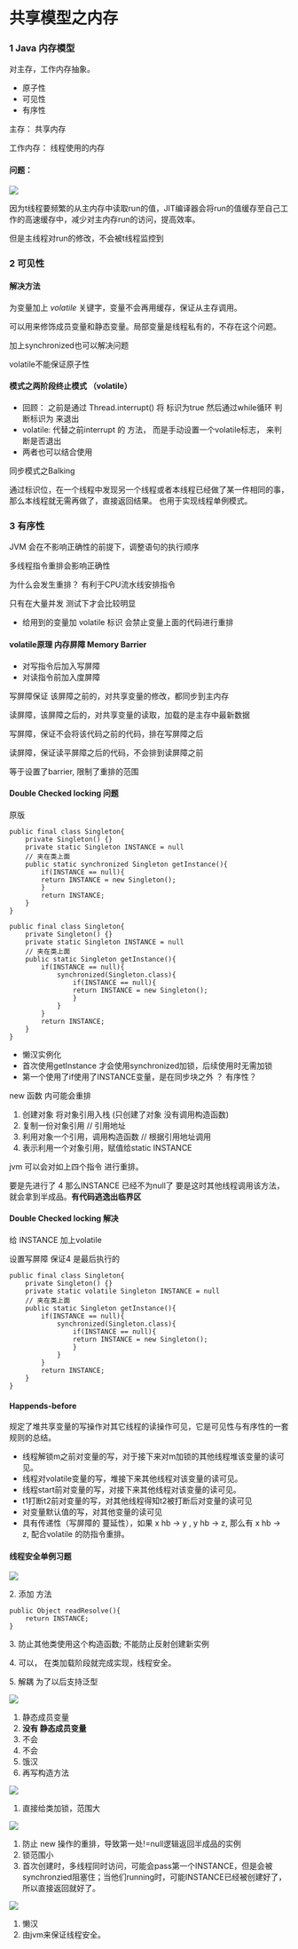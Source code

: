 # 共享模型之内存

### 1 Java 内存模型

对主存，工作内存抽象。

* 原子性
* 可见性
* 有序性

主存： 共享内存

工作内存： 线程使用的内存

#### 问题：

![](<../../../.gitbook/assets/Screen Shot 2022-02-08 at 10.41.08 PM.png>)

因为t线程要频繁的从主内存中读取run的值，JIT编译器会将run的值缓存至自己工作的高速缓存中，减少对主内存run的访问，提高效率。

但是主线程对run的修改，不会被t线程监控到

### 2 可见性

#### 解决方法

为变量加上 _volatile_ 关键字，变量不会再用缓存，保证从主存调用。

可以用来修饰成员变量和静态变量。局部变量是线程私有的，不存在这个问题。

加上synchronized也可以解决问题

volatile不能保证原子性

#### 模式之两阶段终止模式 （volatile）

* 回顾： 之前是通过 Thread.interrupt() 将 标识为true 然后通过while循环 判断标识为 来退出
* volatile: 代替之前interrupt 的 方法， 而是手动设置一个volatile标志， 来判断是否退出
* 两者也可以结合使用

同步模式之Balking&#x20;

通过标识位，在一个线程中发现另一个线程或者本线程已经做了某一件相同的事，那么本线程就无需再做了，直接返回结果。 也用于实现线程单例模式。

### 3 有序性

JVM 会在不影响正确性的前提下，调整语句的执行顺序

多线程指令重排会影响正确性

为什么会发生重排？ 有利于CPU流水线安排指令

只有在大量并发 测试下才会比较明显

* 给用到的变量加 volatile 标识  会禁止变量上面的代码进行重排

#### volatile原理 内存屏障 Memory Barrier

* 对写指令后加入写屏障
* 对读指令前加入度屏障

写屏障保证 该屏障之前的，对共享变量的修改，都同步到主内存

读屏障，该屏障之后的，对共享变量的读取，加载的是主存中最新数据



写屏障，保证不会将该代码之前的代码，排在写屏障之后

读屏障，保证读平屏障之后的代码，不会排到读屏障之前

等于设置了barrier, 限制了重排的范围

#### Double Checked locking 问题

原版

```
public final class Singleton{
    private Singleton() {}
    private static Singleton INSTANCE = null
    // 夹在类上面
    public static synchronized Singleton getInstance(){
        if(INSTANCE == null){
        return INSTANCE = new Singleton();
        }
        return INSTANCE;
    }
}
```

```
public final class Singleton{
    private Singleton() {}
    private static Singleton INSTANCE = null
    // 夹在类上面
    public static Singleton getInstance(){
        if(INSTANCE == null){
            synchronized(Singleton.class){
                if(INSTANCE == null){
                return INSTANCE = new Singleton();
                }
            }
        }
        return INSTANCE;
    }
}
```

* &#x20;懒汉实例化
* 首次使用getInstance 才会使用synchronized加锁，后续使用时无需加锁
* 第一个使用了if使用了INSTANCE变量，是在同步块之外 ？ 有序性？

new 函数 内可能会重排

1. 创建对象 将对象引用入栈   (只创建了对象 没有调用构造函数)
2. 复制一份对象引用 // 引用地址&#x20;
3. 利用对象一个引用，调用构造函数 // 根据引用地址调用
4. 表示利用一个对象引用，赋值给static INSTANCE

jvm 可以会对如上四个指令 进行重排。

要是先进行了 4 那么INSTANCE 已经不为null了 要是这时其他线程调用该方法，就会拿到半成品。**有代码逃逸出临界区**

#### Double Checked locking 解决

给 INSTANCE 加上volatile

设置写屏障 保证4 是最后执行的



```
public final class Singleton{
    private Singleton() {}
    private static volatile Singleton INSTANCE = null
    // 夹在类上面
    public static Singleton getInstance(){
        if(INSTANCE == null){
            synchronized(Singleton.class){
                if(INSTANCE == null){
                return INSTANCE = new Singleton();
                }
            }
        }
        return INSTANCE;
    }
}
```

#### Happends-before&#x20;

规定了堆共享变量的写操作对其它线程的读操作可见，它是可见性与有序性的一套规则的总结。

* 线程解锁m之前对变量的写，对于接下来对m加锁的其他线程堆该变量的读可见。
* 线程对volatile变量的写，堆接下来其他线程对该变量的读可见。
* 线程start前对变量的写，对接下来其他线程对该变量的读可见。
* t1打断t2前对变量的写，对其他线程得知t2被打断后对变量的读可见
* 对变量默认值的写，对其他变量的读可见
* 具有传递性（写屏障的 蔓延性），如果 x hb -> y , y hb -> z, 那么有 x hb -> z, 配合volatile 的防指令重排。

#### 线程安全单例习题

![](<../../../.gitbook/assets/Screen Shot 2022-02-09 at 2.33.04 AM.png>)

2\.  添加 方法&#x20;

```
public Object readResolve(){
    return INSTANCE;
}
```

3\. 防止其他类使用这个构造函数; 不能防止反射创建新实例

4\. 可以， 在类加载阶段就完成实现，线程安全。

5\. 解耦 为了以后支持泛型

![](<../../../.gitbook/assets/Screen Shot 2022-02-09 at 2.38.59 AM.png>)

1. 静态成员变量
2. **没有 静态成员变量**
3. 不会
4. 不会
5. 饿汉
6. 再写构造方法

![](<../../../.gitbook/assets/Screen Shot 2022-02-09 at 2.43.00 AM.png>)

1. 直接给类加锁，范围大

![](<../../../.gitbook/assets/Screen Shot 2022-02-09 at 2.45.01 AM.png>)

1. 防止 new 操作的重排，导致第一处!=null逻辑返回半成品的实例
2. 锁范围小
3. 首次创建时，多线程同时访问，可能会pass第一个INSTANCE，但是会被synchronzied阻塞住；当他们running时，可能INSTANCE已经被创建好了，所以直接返回就好了。

![](<../../../.gitbook/assets/Screen Shot 2022-02-09 at 2.50.46 AM.png>)

1. 懒汉
2. 由jvm来保证线程安全。
